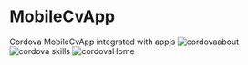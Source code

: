 # MobileCvApp
Cordova MobileCvApp integrated with appjs
![cordovaabout](https://user-images.githubusercontent.com/48913682/97883709-822e4d00-1d25-11eb-8283-4affb4c86735.PNG)
![cordova skills](https://user-images.githubusercontent.com/48913682/97883730-878b9780-1d25-11eb-83f5-c958e99d4f0f.PNG)
![cordovaHome](https://user-images.githubusercontent.com/48913682/97883773-94a88680-1d25-11eb-98f6-d27f4a3f471d.PNG)

